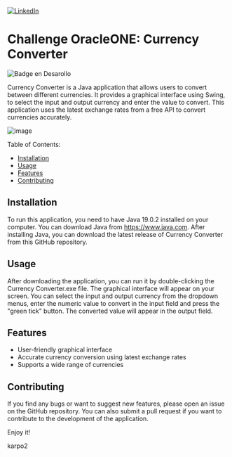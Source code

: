 [![LinkedIn](https://img.shields.io/badge/LinkedIn-0077B5?style=for-the-badge&logo=linkedin&logoColor=white)](https://www.linkedin.com/in/julian-giudice-940771a1/)

# Challenge OracleONE: Currency Converter
![Badge en Desarollo](https://img.shields.io/badge/STATUS-%20DEVELOPMENT-green)

Currency Converter is a Java application that allows users to convert between different currencies. It provides a graphical interface using Swing, to select the input and output currency and enter the value to convert. This application uses the latest exchange rates from a free API to convert currencies accurately.

![image](https://user-images.githubusercontent.com/54405665/224396130-9aca6fcf-a392-44d7-a3ae-3cebc57c0ef0.png)

Table of Contents:

- [Installation](#Installation)
- [Usage](#Usage)
- [Features](#Features)
- [Contributing](#Contributing)

## Installation

To run this application, you need to have Java 19.0.2 installed on your computer. You can download Java from https://www.java.com. After installing Java, you can download the latest release of Currency Converter from this GitHub repository.

## Usage
After downloading the application, you can run it by double-clicking the Currency Converter.exe file. The graphical interface will appear on your screen. You can select the input and output currency from the dropdown menus, enter the numeric value to convert in the input field and press the "green tick" button. The converted value will appear in the output field.

## Features
- User-friendly graphical interface
- Accurate currency conversion using latest exchange rates
- Supports a wide range of currencies

## Contributing
If you find any bugs or want to suggest new features, please open an issue on the GitHub repository. You can also submit a pull request if you want to contribute to the development of the application.

Enjoy it!

karpo2
